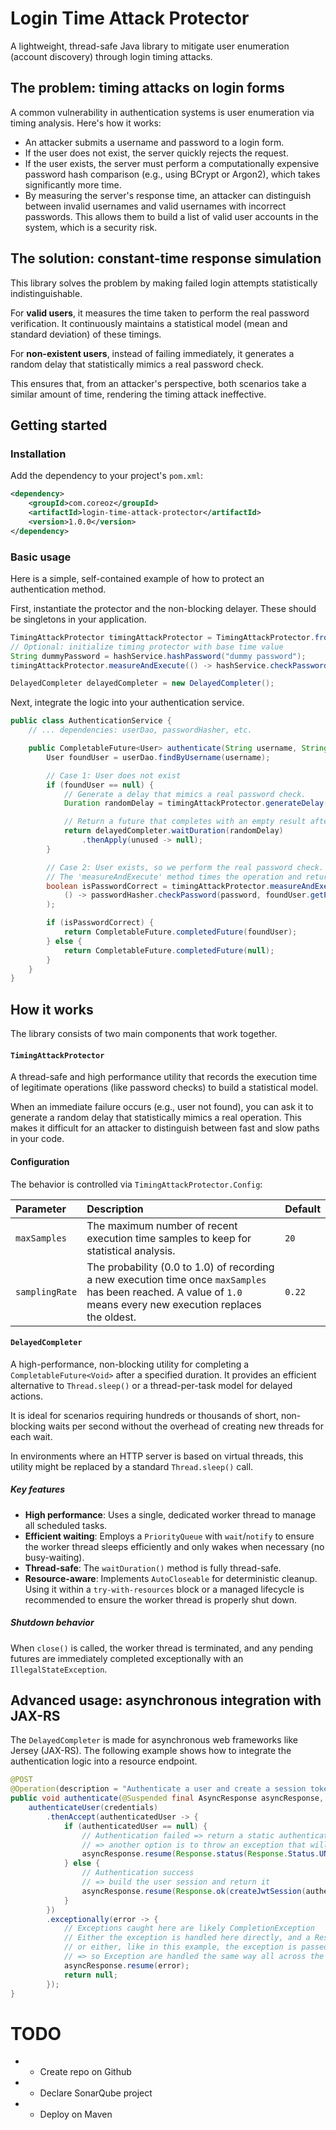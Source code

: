 # Login Time Attack Protector
A lightweight, thread-safe Java library to mitigate user enumeration (account discovery) through login timing attacks.

## The problem: timing attacks on login forms
A common vulnerability in authentication systems is user enumeration via timing analysis. Here's how it works:

* An attacker submits a username and password to a login form.
* If the user does not exist, the server quickly rejects the request.
* If the user exists, the server must perform a computationally expensive password hash comparison (e.g., using BCrypt or Argon2), which takes significantly more time.
* By measuring the server's response time, an attacker can distinguish between invalid usernames and valid usernames with incorrect passwords. This allows them to build a list of valid user accounts in the system, which is a security risk.

## The solution: constant-time response simulation
This library solves the problem by making failed login attempts statistically indistinguishable.

For **valid users**, it measures the time taken to perform the real password verification. It continuously maintains a statistical model (mean and standard deviation) of these timings.

For **non-existent users**, instead of failing immediately, it generates a random delay that statistically mimics a real password check.

This ensures that, from an attacker's perspective, both scenarios take a similar amount of time, rendering the timing attack ineffective.

## Getting started
### Installation
Add the dependency to your project's `pom.xml`:

```xml
<dependency>
    <groupId>com.coreoz</groupId>
    <artifactId>login-time-attack-protector</artifactId>
    <version>1.0.0</version>
</dependency>
```

### Basic usage
Here is a simple, self-contained example of how to protect an authentication method.

First, instantiate the protector and the non-blocking delayer. These should be singletons in your application.
```java
TimingAttackProtector timingAttackProtector = TimingAttackProtector.fromDefaultConfig();
// Optional: initialize timing protector with base time value
String dummyPassword = hashService.hashPassword("dummy password");
timingAttackProtector.measureAndExecute(() -> hashService.checkPassword("wrong-dummy-password", dummyPassword));

DelayedCompleter delayedCompleter = new DelayedCompleter();
```

Next, integrate the logic into your authentication service.
```java
public class AuthenticationService {
    // ... dependencies: userDao, passwordHasher, etc.

    public CompletableFuture<User> authenticate(String username, String password) {
        User foundUser = userDao.findByUsername(username);

        // Case 1: User does not exist
        if (foundUser == null) {
            // Generate a delay that mimics a real password check.
            Duration randomDelay = timingAttackProtector.generateDelay();

            // Return a future that completes with an empty result after the delay.
            return delayedCompleter.waitDuration(randomDelay)
                .thenApply(unused -> null);
        }

        // Case 2: User exists, so we perform the real password check.
        // The 'measureAndExecute' method times the operation and returns its result.
        boolean isPasswordCorrect = timingAttackProtector.measureAndExecute(
            () -> passwordHasher.checkPassword(password, foundUser.getPasswordHash())
        );

        if (isPasswordCorrect) {
            return CompletableFuture.completedFuture(foundUser);
        } else {
            return CompletableFuture.completedFuture(null);
        }
    }
}
```

## How it works
The library consists of two main components that work together.

#### `TimingAttackProtector`
A thread-safe and high performance utility that records the execution time of legitimate operations (like password checks) to build a statistical model.

When an immediate failure occurs (e.g., user not found), you can ask it to generate a random delay that statistically mimics a real operation. This makes it difficult for an attacker to distinguish between fast and slow paths in your code.

#### Configuration
The behavior is controlled via `TimingAttackProtector.Config`:

| Parameter      | Description                                                                                                                                                        | Default |
|:---------------|:-------------------------------------------------------------------------------------------------------------------------------------------------------------------|:--------|
| `maxSamples`   | The maximum number of recent execution time samples to keep for statistical analysis.                                                                              | `20`    |
| `samplingRate` | The probability (0.0 to 1.0) of recording a new execution time once `maxSamples` has been reached. A value of `1.0` means every new execution replaces the oldest. | `0.22`  |

#### `DelayedCompleter`
A high-performance, non-blocking utility for completing a `CompletableFuture<Void>` after a specified duration. It provides an efficient alternative to `Thread.sleep()` or a thread-per-task model for delayed actions.

It is ideal for scenarios requiring hundreds or thousands of short, non-blocking waits per second without the overhead of creating new threads for each wait.

In environments where an HTTP server is based on virtual threads, this utility might be replaced by a standard `Thread.sleep()` call.

##### Key features
* **High performance**: Uses a single, dedicated worker thread to manage all scheduled tasks.
* **Efficient waiting**: Employs a `PriorityQueue` with `wait`/`notify` to ensure the worker thread sleeps efficiently and only wakes when necessary (no busy-waiting).
* **Thread-safe**: The `waitDuration()` method is fully thread-safe.
* **Resource-aware**: Implements `AutoCloseable` for deterministic cleanup. Using it within a `try-with-resources` block or a managed lifecycle is recommended to ensure the worker thread is properly shut down.

##### Shutdown behavior
When `close()` is called, the worker thread is terminated, and any pending futures are immediately completed exceptionally with an `IllegalStateException`.

## Advanced usage: asynchronous integration with JAX-RS
The `DelayedCompleter` is made for asynchronous web frameworks like Jersey (JAX-RS). The following example shows how to integrate the authentication logic into a resource endpoint.

```java
@POST
@Operation(description = "Authenticate a user and create a session token")
public void authenticate(@Suspended final AsyncResponse asyncResponse, Credentials credentials) {
    authenticateUser(credentials)
        .thenAccept(authenticatedUser -> {
            if (authenticatedUser == null) {
                // Authentication failed => return a static authentication failed object
                // => another option is to throw an exception that will be handle by the global configured ExceptionMapper instance (see bellow)
                asyncResponse.resume(Response.status(Response.Status.UNAUTHORIZED).entity(FAILD_AUTHENTICATION_OBJECT).build());
            } else {
                // Authentication success
                // => build the user session and return it
                asyncResponse.resume(Response.ok(createJwtSession(authenticatedUser)).build());
            }
        })
        .exceptionally(error -> {
            // Exceptions caught here are likely CompletionException
            // Either the exception is handled here directly, and a Response is passed to the asyncResponse object
            // or either, like in this example, the exception is passed to the asyncResponse object so it is handled by the global configured ExceptionMapper instance
            // => so Exception are handled the same way all across the application
            asyncResponse.resume(error);
            return null;
        });
}
```
# TODO
- - Create repo on Github
- - Declare SonarQube project
- - Deploy on Maven
